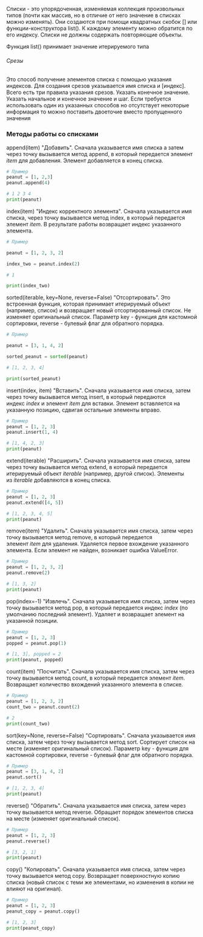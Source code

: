 Списки - это упорядоченная, изменяемая коллекция произвольных типов (почти как массив, но в отличие от него значение в списках можно изменять). Они создаются при помощи квадратных скобок [] или функции-конструктора list(). К каждому элементу можно обратится по его индексу. Списки не должны содержать повторяющие объекты.

Функция list() принимает значение итерируемого типа

###### Срезы

Это способ получение элементов списка с помощью указания индексов. Для создания срезов указывается имя списка и [индекс]. Всего есть три правила указания срезов. Указать конечное значение. Указать начальное и конечное значение и шаг. Если требуется использовать один из указанных способов но отсутствует некоторые информация то можно поставить двоеточие вместо пропущенного значения

### Методы работы со списками

append(item)  "Добавить". Сначала указывается имя списка а затем через точку вызывается метод append, в который передается элемент *item* для добавления. Элемент добавляется в конец списка.
```python
# Пример
peanut = [1, 2,3]
peanut.append(4)

# 1 2 3 4
print(peanut)
```

index(item) "Индекс корректного элемента". Сначала указывается имя списка, через точку вызывается метод index,  в который передается элемент *item*. В результате работы возвращает индекс указанного элемента.
```python
# Пример

peanut = [1, 2, 3, 2]

index_two = peanut.index(2)

# 1

print(index_two)
```

sorted(iterable, key=None, reverse=False) "Отсортировать". Это встроенная функция, которая принимает итерируемый объект (например, список) и возвращает новый отсортированный список. Не изменяет оригинальный список. Параметр key - функция для кастомной сортировки, reverse - булевый флаг для обратного порядка.
```python
# Пример

peanut = [3, 1, 4, 2]

sorted_peanut = sorted(peanut)

# [1, 2, 3, 4]

print(sorted_peanut)
```

insert(index, item) "Вставить". Сначала указывается имя списка, затем через точку вызывается метод insert, в который передаются индекс _index_ и элемент _item_ для вставки. Элемент вставляется на указанную позицию, сдвигая остальные элементы вправо.
```python
# Пример
peanut = [1, 2, 3]
peanut.insert(1, 4)

# [1, 4, 2, 3]
print(peanut)
```

extend(iterable) "Расширить". Сначала указывается имя списка, затем через точку вызывается метод extend, в который передается итерируемый объект _iterable_ (например, другой список). Элементы из _iterable_ добавляются в конец списка.
```python
# Пример
peanut = [1, 2, 3]
peanut.extend([4, 5])

# [1, 2, 3, 4, 5]
print(peanut)
```

remove(item) "Удалить". Сначала указывается имя списка, затем через точку вызывается метод remove, в который передается элемент _item_ для удаления. Удаляется первое вхождение указанного элемента. Если элемент не найден, возникает ошибка ValueError.
```python
# Пример
peanut = [1, 2, 3, 2]
peanut.remove(2)

# [1, 3, 2]
print(peanut)
```

pop(index=-1) "Извлечь". Сначала указывается имя списка, затем через точку вызывается метод pop, в который передается индекс _index_ (по умолчанию последний элемент). Удаляет и возвращает элемент на указанной позиции.
```python
# Пример
peanut = [1, 2, 3]
popped = peanut.pop(1)

# [1, 3], popped = 2
print(peanut, popped)
```

count(item) "Посчитать". Сначала указывается имя списка, затем через точку вызывается метод count, в который передается элемент _item_. Возвращает количество вхождений указанного элемента в списке.
```python
# Пример
peanut = [1, 2, 3, 2]
count_two = peanut.count(2)

# 2
print(count_two)
```

sort(key=None, reverse=False) "Сортировать". Сначала указывается имя списка, затем через точку вызывается метод sort. Сортирует список на месте (изменяет оригинальный список). Параметр key - функция для кастомной сортировки, reverse - булевый флаг для обратного порядка.
```python
# Пример
peanut = [3, 1, 4, 2]
peanut.sort()

# [1, 2, 3, 4]
print(peanut)
```

reverse() "Обратить". Сначала указывается имя списка, затем через точку вызывается метод reverse. Обращает порядок элементов списка на месте (изменяет оригинальный список).
```python
# Пример
peanut = [1, 2, 3]
peanut.reverse()

# [3, 2, 1]
print(peanut)
```

copy() "Копировать". Сначала указывается имя списка, затем через точку вызывается метод copy. Возвращает поверхностную копию списка (новый список с теми же элементами, но изменения в копии не влияют на оригинал).
```python
# Пример
peanut = [1, 2, 3]
peanut_copy = peanut.copy()

# [1, 2, 3]
print(peanut_copy)
```
